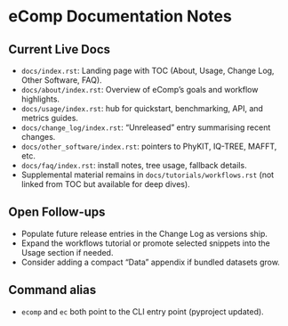 # eComp Documentation Notes

## Current Live Docs
- `docs/index.rst`: Landing page with TOC (About, Usage, Change Log, Other Software, FAQ).
- `docs/about/index.rst`: Overview of eComp’s goals and workflow highlights.
- `docs/usage/index.rst`: hub for quickstart, benchmarking, API, and metrics guides.
- `docs/change_log/index.rst`: “Unreleased” entry summarising recent changes.
- `docs/other_software/index.rst`: pointers to PhyKIT, IQ-TREE, MAFFT, etc.
- `docs/faq/index.rst`: install notes, tree usage, fallback details.
- Supplemental material remains in `docs/tutorials/workflows.rst` (not linked from TOC but available for deep dives).

## Open Follow-ups
- Populate future release entries in the Change Log as versions ship.
- Expand the workflows tutorial or promote selected snippets into the Usage section if needed.
- Consider adding a compact “Data” appendix if bundled datasets grow.

## Command alias
- `ecomp` and `ec` both point to the CLI entry point (pyproject updated).

